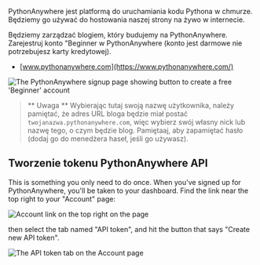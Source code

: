 PythonAnywhere jest platformą do uruchamiania kodu Pythona w chmurze. Będziemy go używać do hostowania naszej strony na żywo w internecie.

Będziemy zarządzać blogiem, który budujemy na PythonAnywhere. Zarejestruj konto "Beginner w PythonAnywhere (konto jest darmowe ​​nie potrzebujesz karty kredytowej).

* [www.pythonanywhere.com](https://www.pythonanywhere.com/)

![The PythonAnywhere signup page showing button to create a free 'Beginner' account](../deploy/images/pythonanywhere_beginner_account_button.png)

> ** Uwaga ** Wybierając tutaj swoją nazwę użytkownika, należy pamiętać, że adres URL bloga będzie miał postać `twojanazwa.pythonanywhere.com`, więc wybierz swój własny nick lub nazwę tego, o czym będzie blog. Pamiętaaj, aby zapamiętać hasło (dodaj go do menedżera haseł, jeśli go używasz).

## Tworzenie tokenu PythonAnywhere API

This is something you only need to do once. When you've signed up for PythonAnywhere, you'll be taken to your dashboard. Find the link near the top right to your "Account" page:

![Account link on the top right on the page](../deploy/images/pythonanywhere_account.png)

then select the tab named "API token", and hit the button that says "Create new API token".

![The API token tab on the Account page](../deploy/images/pythonanywhere_create_api_token.png)